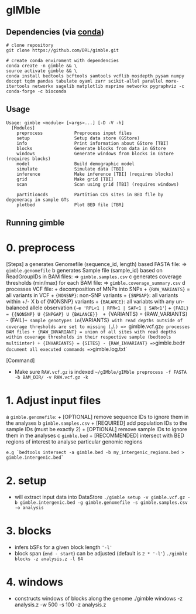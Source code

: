 gIMble
=========

Dependencies (via [conda](https://conda.io/miniconda.html))
-------

```
# clone repository
git clone https://github.com/DRL/gimble.git

# create conda enviroment with dependencies
conda create -n gimble && \
source activate gimble && \
conda install bedtools bcftools samtools vcflib mosdepth pysam numpy docopt tqdm pandas tabulate oyaml zarr scikit-allel parallel more-itertools networkx sagelib matplotlib msprime networkx pygraphviz -c conda-forge -c bioconda 
```

Usage
-----

```
Usage: gimble <module> [<args>...] [-D -V -h]
  [Modules]
    preprocess            Preprocess input files
    setup                 Setup data store (GStore)
    info                  Print information about GStore [TBI]
    blocks                Generate blocks from data in GStore 
    windows               Generate windows from blocks in GStore (requires blocks)
    model                 Build demographic model
    simulate              Simulate data [TBI] 
    inference             Make inference [TBI] (requires blocks)
    grid                  Make grid [TBI]
    scan                  Scan using grid [TBI] (requires windows)
    
    partitioncds          Partition CDS sites in BED file by degeneracy in sample GTs 
    plotbed               Plot BED file [TBR]

```

Running gimble 
--------------
 
# 0. preprocess

[Steps]
    a generates Genomefile (sequence_id, length) based FASTA file: 
        => `gimble.genomefile`
    b generates Sample file (sample_id) based on ReadGroupIDs in BAM files: 
        => `gimble.samples.csv`
    c generates coverage thresholds (min/max) for each BAM file: 
        => `gimble.coverage_summary.csv`
    d processes VCF file: 
        + decomposition of MNPs into SNPs
        + `{RAW_VARIANTS}` = all variants in VCF
        + `{NONSNP}`: non-SNP variants 
        + `{SNPGAP}`: all variants within +/- X b of {NONSNP} variants
        + `{BALANCE}`: all variabts with any un-balanced allele observation (`-e 'RPL<1 | RPR<1 | SAF<1 | SAR<1'`) 
        + `{FAIL} = {{NONSNP} U {SNPGAP} U {BALANCE}} 
        + `{VARIANTS} = {RAW_VARIANTS} - {FAIL}`
        + sample genotypes in `{VARIANTS}` with read depths outside of coverage thresholds are set to missing (`./.`)
        => `gimble.vcf.gz`
    e processes BAM files
        + {RAW_INVARIANT} = union of all sites with read depths within coverage thresholds in their respective sample (bedtools multiinter)
        + {INVARIANTS} = {SITES} - {RAW_INVARIANT}
        => `gimble.bed`
    f document all executed commands
        => `gimble.log.txt`

[Command]
- Make sure `RAW.vcf.gz` is indexed
`~/gIMble/gIMble preprocess -f FASTA -b BAM_DIR/ -v RAW.vcf.gz -k`

# 1. Adjust input files
a `gimble.genomefile`:
    + [OPTIONAL] remove sequence IDs to ignore them in the analyses
b `gimble.samples.csv` 
    + [REQUIRED] add population IDs to the sample IDs (must be exactly 2)
    + [OPTIONAL] remove sample IDs to ignore them in the analyses
c `gimble.bed`
    + [RECOMMENDED] intersect with BED regions of interest to analyse particular genomic regions

    e.g `bedtools intersect -a gimble.bed -b my_intergenic_regions.bed > gimble.intergenic.bed` 

# 2. setup
+ will extract input data into DataStore 
`./gimble setup -v gimble.vcf.gz -b gimble.intergenic.bed -g gimble.genomefile -s gimble.samples.csv -o analysis`

# 3. blocks
+ infers bSFs for a given block length `'-l'` 
+ block span (`end - start`) can be adjusted (default is `2 * '-l'`)
`./gimble blocks -z analysis.z -l 64`

# 4. windows
+ constructs windows of blocks along the genome
./gimble windows -z analysis.z -w 500 -s 100 -z analysis.z